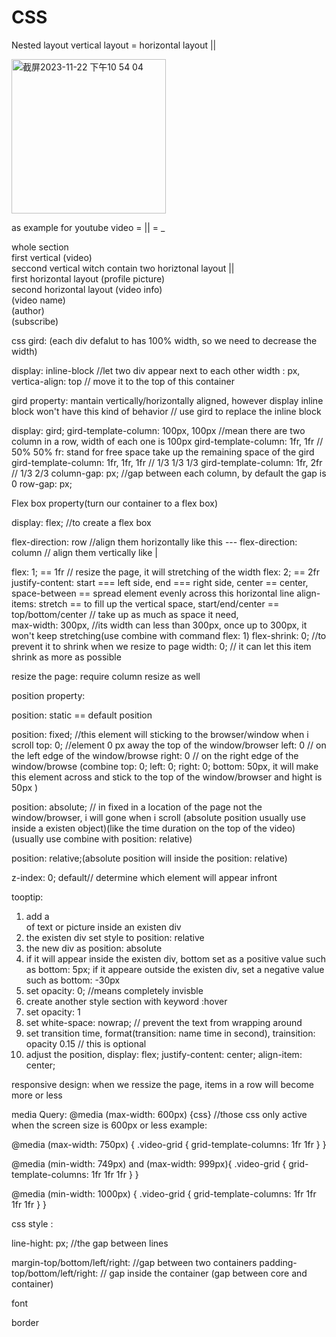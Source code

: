 # CSS
Nested layout
vertical layout =
horizontal layout ||

<img width="247" alt="截屏2023-11-22 下午10 54 04" src="https://github.com/guangjunou/CSS/assets/144974758/e270ac43-de3f-4fea-944b-681f4ee1df49">

as example for youtube video = || = _
<main class="column"> whole section
<div class="row">first vertical (video)
  
</div>
<div class="row"> seccond vertical witch contain two horiztonal layout ||
  <div class="column"> first horizontal layout  (profile picture)
    
  </div>
  <div class='column'> second horizontal layout (video info)
    <div class"row"=></div> (video name)
    <div class="row"></div> (author)
    <div class="row"></div> (subscribe)
  </div>
  
</div>
</main>

css gird: 
(each div defalut to has 100% width, so we need to decrease the width)

display: inline-block  //let two div appear next to each other
width : px, 
vertica-align: top // move it to the top of this container

gird property: mantain vertically/horizontally aligned, however display inline block won't have this kind of behavior // use gird to replace the inline block

display: gird;
gird-template-column: 100px, 100px //mean there are two column in a row, width of each one is 100px
gird-template-column: 1fr, 1fr // 50% 50% fr: stand for free space take up the remaining space of the gird
gird-template-column: 1fr, 1fr, 1fr // 1/3 1/3 1/3
gird-template-column: 1fr, 2fr // 1/3   2/3
column-gap: px; //gap between each column, by default the gap is 0
row-gap: px;

Flex box property(turn our container to a flex box)

display: flex; //to create a flex box

flex-direction: row //align them horizontally like this  ---
flex-direction: column // align them vertically like |

flex: 1; == 1fr // resize the page, it will stretching of the width
flex: 2; == 2fr
justify-content: start === left side, end === right side, center == center, space-between == spread element evenly across this horizontal line
align-items: stretch == to fill up the vertical space, start/end/center == top/bottom/center // take up as much as space it need,  
max-width: 300px, //its width can less than 300px, once up to 300px, it won't keep stretching(use combine with command flex: 1)
flex-shrink: 0; //to prevent it to shrink when we resize to page
width: 0; // it can let this item shrink as more as possible


resize the page: require column resize as well



position property: 

position: static == default position

position: fixed; //this element will sticking to the browser/window when i scroll
top: 0; //element 0 px away the top of the window/browser
left: 0 // on the left edge of the window/browse
right: 0 //  on the right edge of the window/browse (combine top: 0; left: 0; right: 0; bottom: 50px, it will make this element across and stick to the top of the window/browser and hight is 50px )

position: absolute; // in fixed in a location of the page not the window/browser, i will gone when i scroll
(absolute position usually use inside a existen object)(like the time duration on the top of the video)
(usually use combine with position: relative)

position: relative;(absolute position will inside the position: relative)

z-index: 0; default// determine which element will appear infront


tooptip:
1. add a <div> of text or picture inside an existen div
2. the existen div set style to position: relative
3. the new div as position: absolute
4. if it will appear inside the existen div, bottom set as a positive value such as bottom: 5px; if it appeare outside the existen div, set a negative value such as bottom: -30px
5. set opacity: 0; //means completely invisble
6. create another style section with keyword :hover
7. set opacity: 1
8. set white-space: nowrap; // prevent the text from wrapping around
9. set transition time, format(transition: name time in second), trainsition: opacity 0.15 // this is optional
10. adjust the position, display: flex; justify-content: center; align-item: center;


responsive design: when we ressize the page, items in a row will become more or less

media Query:
@media (max-width: 600px) {css} //those css only active when the screen size is 600px or less
example: 

@media (max-width: 750px) {
    .video-grid {
        grid-template-columns: 1fr 1fr 
    }
}

@media (min-width: 749px) and (max-width: 999px){
    .video-grid {
        grid-template-columns: 1fr 1fr 1fr
    }
} 

@media (min-width: 1000px) {
    .video-grid {
        grid-template-columns: 1fr 1fr 1fr 1fr
    }
}




css style :


line-hight: px; //the gap between lines

margin-top/bottom/left/right: //gap between two containers
padding-top/bottom/left/right: // gap inside the container (gap between core and container)


font 

border




